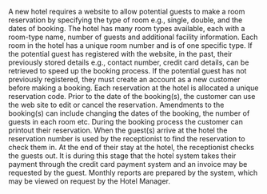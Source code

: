 A new hotel requires a website to allow potential guests to make a room reservation by specifying the type of room e.g., single, double, and the dates of booking. The hotel has many room types available, each with a room-type name, number of guests and additional facility information. Each room in the hotel has a unique room number and is of one specific type.
If the potential guest has registered with the website, in the past, their previously stored details e.g., contact number, credit card details, can be retrieved to speed up the booking process. If the potential guest has not previously registered, they must create an account as a new customer before making a booking.
Each reservation at the hotel is allocated a unique reservation code. Prior to the date of the booking(s), the customer can use the web site to edit or cancel the reservation. Amendments to the booking(s) can include changing the dates of the booking, the number of guests in each room etc. During the booking process the customer can printout their reservation.
When the guest(s) arrive at the hotel the reservation number is used by the receptionist to find the reservation to check them in. At the end of their stay at the hotel, the receptionist checks the guests out. It is during this stage that the hotel system takes their payment through the credit card payment system and an invoice may be requested by the guest.
Monthly reports are prepared by the system, which may be viewed on request by the Hotel Manager.
